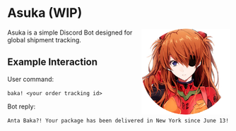 # Asuka (WIP)

<img align="right" src="https://raw.githubusercontent.com/SadPandaBear/asuka/master/avatar.png?token=AMqpGkF9pm-ugy6DhJyedFgu2XFzHkkCks5a9JWAwA%3D%3D" width=200 />

Asuka is a simple Discord Bot designed for global shipment tracking.

## Example Interaction

User command:

`baka! <your order tracking id>`

Bot reply:

`Anta Baka?! Your package has been delivered in New York since June 13!`